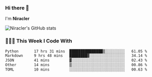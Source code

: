 ### Hi there 👋

I'm **Niracler**

![Niracler's GitHub stats](https://github-readme-stats.vercel.app/api?username=Niracler&show_icons=true)


### 👨🏻‍💻 This Week I Code With

<!--START_SECTION:waka-->

```txt
Python       17 hrs 31 mins  ███████████████▒░░░░░░░░░   61.05 %
Markdown     9 hrs 48 mins   ████████▓░░░░░░░░░░░░░░░░   34.14 %
JSON         41 mins         ▓░░░░░░░░░░░░░░░░░░░░░░░░   02.43 %
Other        14 mins         ▒░░░░░░░░░░░░░░░░░░░░░░░░   00.86 %
TOML         10 mins         ░░░░░░░░░░░░░░░░░░░░░░░░░   00.63 %
```

<!--END_SECTION:waka-->

